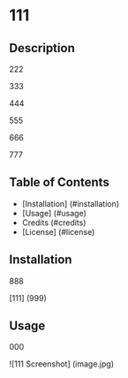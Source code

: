 
  # 111

  ## Description

  222

  333

  444

  555

  666

  777

  ## Table of Contents

  - [Installation] (#installation)
  - [Usage] (#usage)
  - Credits (#credits)
  - [License] (#license)

  ## Installation

  888

  [111] (999)

  ## Usage

  000

  ![111 Screenshot] (image.jpg)
  